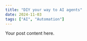 ```yaml
---
title: "DIY your way to AI agents"
date: 2024-11-03
tags: ["AI", "Automation"]
---
```

Your post content here.